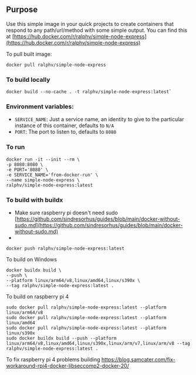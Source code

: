 ## Purpose

Use this simple image in your quick projects to create containers that respond to any path/url/method with some simple output.
You can find this at [https://hub.docker.com/r/ralphv/simple-node-express](https://hub.docker.com/r/ralphv/simple-node-express)

To pull built image:
```shell
docker pull ralphv/simple-node-express
```

### To build locally

```shell
docker build --no-cache . -t ralphv/simple-node-express:latest`
```

### Environment variables:

* `SERVICE_NAME`: Just a service name, an identity to give to the particular instance of this container, defaults to `N/A`
* `PORT`: The port to listen to, defaults to `8080`

### To run

```shell
docker run -it --init --rm \
-p 8080:8080 \
-e PORT='8080' \
-e SERVICE_NAME='from-docker-run' \
--name simple-node-express \
ralphv/simple-node-express:latest
```

### To build with buildx

* Make sure raspberry pi doesn't need sudo [https://github.com/sindresorhus/guides/blob/main/docker-without-sudo.md](https://github.com/sindresorhus/guides/blob/main/docker-without-sudo.md)
* 

```shell
docker push ralphv/simple-node-express:latest
```

To build on Windows
```shell
docker buildx build \
--push \
--platform linux/arm64/v8,linux/amd64,linux/s390x \
--tag ralphv/simple-node-express:latest .
```

To build on raspberry pi 4
```shell
sudo docker pull ralphv/simple-node-express:latest --platform linux/arm64/v8
sudo docker pull ralphv/simple-node-express:latest --platform linux/amd64
sudo docker pull ralphv/simple-node-express:latest --platform linux/s390x
sudo docker buildx build --push --platform linux/arm64/v8,linux/amd64,linux/s390x,linux/arm/v7,linux/arm/v8 --tag ralphv/simple-node-express:latest .
```

To fix raspberry pi 4 problems building
https://blog.samcater.com/fix-workaround-rpi4-docker-libseccomp2-docker-20/